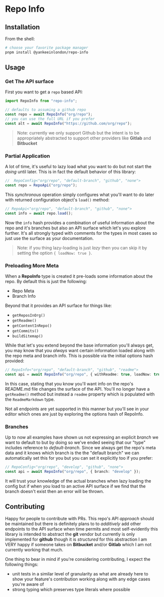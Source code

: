 # Repo Info

## Installation

From the shell:

```bash
# choose your favorite package manager
pnpm install @yankeeinlondon/repo-info
```

## Usage

### Get The API surface

First you want to get a `repo` based API:

```ts
import RepoInfo from "repo-info";

// defaults to assuming a github repo
const repo = await RepoInfo("org/repo");
// you can use the full URL if you prefer
const alt = await RepoInfo("https://github.com/org/repo");
```

> Note: currently we only support Github but the intent is to be appropriately abstracted to support
> other providers like **Gitlab** and **Bitbucket**

### Partial Application

A lot of time, it's useful to lazy load what you want to do but not start the _doing_ until later. This is in fact the default behavior of this library:

```ts
//  RepoConfig<"org/repo", "default-branch", "github", "none">
const repo = RepoApi("org/repo");
```

This _synchronous_ operation simply configures what you'll want to do later with returned configuration object's `load()` method:

```ts
// RepoApi<"org/repo", "default-branch", "github", "none">
const info = await repo.load();
```

Now the `info` hash provides a combination of useful information about the repo and it's branches but also an API surface which let's you explore further. It's all strongly typed with comments for the types in most cases so just use the surface as your documentation.

> Note: if you thing lazy-loading is just _lazy_ then you can skip it by setting the option `{ loadNow: true }`.

### Preloading More Meta

When a **RepoInfo** type is created it pre-loads some information about the repo. By default this is just the following:

- Repo Meta
- Branch Info

Beyond that it provides an API surface for things like:

- `getReposInOrg()`
- `getReadme()`
- `getContentInRepo()`
- `getCommits()`
- `buildSitemap()`

While that let's you extend beyond the base information you'll always get, you may know that you _always_ want certain information loaded along with the repo meta and branch info. This is possible via the initial options hash provided:

```ts
// RepoInfo<"org/repo", "default-branch", "github", "readme">
const api = await RepoInfo("org/repo", { withReadme: true, loadNow: true })
```

In this case, stating that you know you'll want info on the repo's README.md file changes the surface of the API. You'll no longer have a `getReadme()` method but instead a `readme` property
which is populated with the `ReadmeMarkdown` type.

Not all endpoints are yet supported in this manner but you'll see in your editor which ones are just by exploring the options hash of RepoInfo.

### Branches

Up to now all examples have shown us not expressing an explicit _branch_ we want to default to but by doing so we've ended seeing that our "type" includes reference to _default-branch_. Since we always get the repo's meta data and it knows which branch is the the "default branch" we can automatically set this for you but you can set it explicitly too if you prefer:

```ts
// RepoConfig<"org/repo", "develop", "github", "none">
const api = await RepoInfo("org/repo", { branch: "develop" });
```

It will trust your knowledge of the actual branches when lazy loading the config but if when you load to an active API surface if we find that the branch doesn't exist then an error will be thrown.

## Contributing

Happy for people to contribute with PRs. This repo's API _approach_ should be maintained but there is definitely plans to to _additively_ add other endpoints to the API surface when time permits and most self-evidently this library is intended to abstract the **git** vendor but currently is only implemented for **github** though it is _structured_ for this abstraction I am VERY happy if someone takes on **Bitbucket** and/or **Gitlab** which I am not currently working that much.

One thing to bear in mind if you're considering contributing, I expect the following things:

- unit tests in a similar level of granularity as what are already here to show your feature's contribution working along with any edge cases you're aware of
- strong typing which preserves type literals where possible
